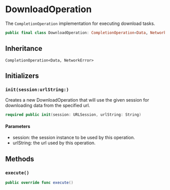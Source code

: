# DownloadOperation

The `CompletionOperation` implementation for executing download tasks.

``` swift
public final class DownloadOperation: CompletionOperation<Data, NetworkError> 
```

## Inheritance

`CompletionOperation<Data, NetworkError>`

## Initializers

### `init(session:urlString:)`

Creates a new DownloadOperation that will use the given session for downloading data from the specified url.

``` swift
required public init(session: URLSession, urlString: String) 
```

#### Parameters

  - session: the session instance to be used by this operation.
  - urlString: the url used by this operation.

## Methods

### `execute()`

``` swift
public override func execute() 
```
